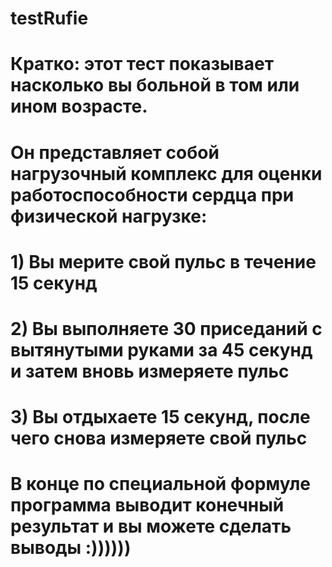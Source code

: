 # testRufie
# Кратко: этот тест показывает насколько вы больной в том или ином возрасте.
# Он представляет собой нагрузочный комплекс для оценки работоспособности сердца при физической нагрузке:
# 1) Вы мерите свой пульс в течение 15 секунд 
# 2) Вы выполняете 30 приседаний с вытянутыми руками за 45 секунд и затем вновь измеряете пульс
# 3) Вы отдыхаете 15 секунд, после чего снова измеряете свой пульс
# В конце по специальной формуле программа выводит конечный результат и вы можете сделать выводы :))))))

